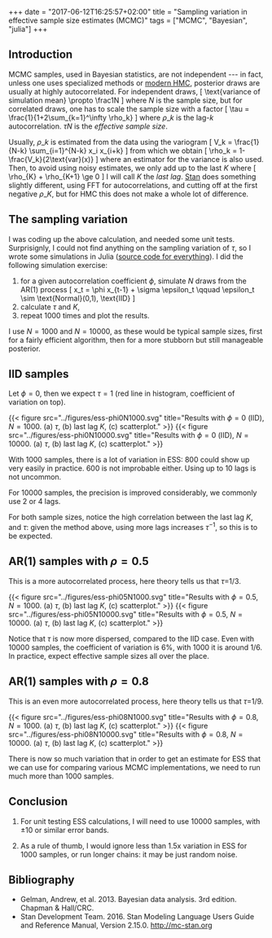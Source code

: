 +++
date = "2017-06-12T16:25:57+02:00"
title = "Sampling variation in effective sample size estimates (MCMC)"
tags = ["MCMC", "Bayesian", "julia"]
+++

## Introduction

MCMC samples, used in Bayesian statistics, are not independent --- in fact, unless one uses specialized methods or [modern HMC](https://arxiv.org/abs/1701.02434), posterior draws are usually at highly autocorrelated. For independent draws,
\[
\text{variance of simulation mean} \propto \frac1N
\]
where $N$ is the sample size, but for correlated draws, one has to scale the sample size with a factor
\[
\tau = \frac{1}{1+2\sum\_{k=1}^\infty \rho\_k}
\]
where $\rho\_k$ is the lag-$k$ autocorrelation. $\tau N$ is the *effective sample size*.

Usually, $\rho\_k$ is estimated from the data using the variogram
\[
V\_k = \frac{1}{N-k} \sum\_{i=1}^{N-k} x\_i x\_{i+k}
\]
from which we obtain
\[
\rho\_k = 1-\frac{V\_k}{2\text{var}(x)}
\]
where an estimator for the variance is also used. Then, to avoid using noisy estimates, we only add up to the last $K$ where
\[
\rho\_{K} + \rho\_{K+1} \ge 0
\]
I will call $K$ the *last lag*. [Stan](http://mc-stan.org/) does something slightly different, using FFT for autocorrelations, and cutting off at the first negative $\rho\_K$, but for HMC this does not make a whole lot of difference.

## The sampling variation

I was coding up the above calculation, and needed some unit tests. Surprisignly, I could not find anything on the sampling variation of $\tau$, so I wrote some simulations in Julia ([source code for everything](https://gist.github.com/tpapp/c1d5d267a8dcc4c9278de6a101622cdc)). I did the following simulation exercise:

1. for a given autocorrelation coefficient $\phi$, simulate $N$ draws from the AR(1) process
\[
x\_t = \phi x_\{t-1} + \sigma \epsilon\_t
\qquad
\epsilon\_t \sim \text{Normal}(0,1), \text{IID}
\]
2. calculate $\tau$ and $K$,
3. repeat 1000 times and plot the results.

I use $N=1000$ and $N=10000$, as these would be typical sample sizes, first for a fairly efficient algorithm, then for a more stubborn but still manageable posterior.

## IID samples

Let $\phi=0$, then we expect $\tau=1$ (red line in histogram, coefficient of variation on top).

{{< figure src="../figures/ess-phi0N1000.svg"
title="Results with $\phi=0$ (IID), $N=1000$. (a) $\tau$, (b) last lag $K$, (c) scatterplot." >}}
{{< figure src="../figures/ess-phi0N10000.svg"
title="Results with $\phi=0$ (IID), $N=10000$. (a) $\tau$, (b) last lag $K$, (c) scatterplot." >}}

With $1000$ samples, there is a lot of variation in ESS: 800 could show up very easily in practice. $600$ is not improbable either. Using up to $10$ lags is not uncommon.

For $10000$ samples, the precision is improved considerably, we commonly use $2$ or $4$ lags.

For both sample sizes, notice the high correlation between the last lag $K$, and $\tau$: given the method above, using more lags increases $\tau^{-1}$, so this is to be expected.

## AR(1) samples with $\rho=0.5$

This is a more autocorrelated process, here theory tells us that $\tau$=1/3.

{{< figure src="../figures/ess-phi05N1000.svg"
title="Results with $\phi=0.5$, $N=1000$. (a) $\tau$, (b) last lag $K$, (c) scatterplot." >}}
{{< figure src="../figures/ess-phi05N10000.svg"
title="Results with $\phi=0.5$, $N=10000$. (a) $\tau$, (b) last lag $K$, (c) scatterplot." >}}

Notice that $\tau$ is now more dispersed, compared to the IID case. Even with 10000 samples, the coefficient of variation is 6%, with 1000 it is around 1/6. In practice, expect effective sample sizes all over the place.

## AR(1) samples with $\rho=0.8$

This is an even more autocorrelated process, here theory tells us that $\tau$=1/9.

{{< figure src="../figures/ess-phi08N1000.svg"
title="Results with $\phi=0.8$, $N=1000$. (a) $\tau$, (b) last lag $K$, (c) scatterplot." >}}
{{< figure src="../figures/ess-phi08N10000.svg"
title="Results with $\phi=0.8$, $N=10000$. (a) $\tau$, (b) last lag $K$, (c) scatterplot." >}}

There is now so much variation that in order to get an estimate for ESS that we can use for comparing various MCMC implementations, we need to run much more than $1000$ samples.

## Conclusion

1. For unit testing ESS calculations, I will need to use 10000 samples, with $\pm10$ or similar error bands.

2. As a rule of thumb, I would ignore less than 1.5x variation in ESS for 1000 samples, or run longer chains: it may be just random noise.

## Bibliography

* Gelman, Andrew, et al. 2013. Bayesian data analysis. 3rd edition. Chapman & Hall/CRC.
* Stan Development Team. 2016. Stan Modeling Language Users Guide and Reference Manual, Version 2.15.0. http://mc-stan.org
